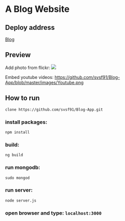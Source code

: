 # A Blog Website 
## Deploy address 
[Blog](https://serene-fortress-94809.herokuapp.com/)

## Preview
Add photo from flickr:
![](https://github.com/svsf91/Blog-App/blob/master/images/Search%20Flickr.png)

Embed youtube videos:
https://github.com/svsf91/Blog-App/blob/master/images/Youtube.png

## How to run
```clone https://github.com/svsf91/Blog-App.git```
### install packages:
```npm install```
### build:
```ng build```
### run mongodb:
```sudo mongod```
### run server:
```node server.js```
### open browser and type: ```localhost:3000```
